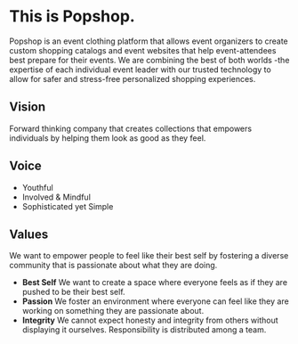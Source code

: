 # This is Popshop.
Popshop is an event clothing platform that allows event organizers to create custom shopping catalogs and event websites that help event-attendees best prepare for their events.
We are combining the best of both worlds -the expertise of each individual event leader with our trusted technology to allow for safer and stress-free personalized shopping experiences.

## Vision

Forward thinking company that creates collections that empowers individuals by helping them look as good as they feel. 

## Voice
* Youthful 
* Involved & Mindful 
* Sophisticated yet Simple 

## Values
We want to empower people to feel like their best self by fostering a diverse community that is passionate about what they are doing. 
* **Best Self**
We want to create a space where everyone feels as if they are pushed to be their best self.
* **Passion**
We foster an environment where everyone can feel like they are working on something they are passionate about.
* **Integrity** 
We cannot expect honesty and integrity from others without displaying it ourselves. Responsibility is distributed among a team. 

